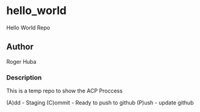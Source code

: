 # hello_world
Hello World Repo

## Author
Roger Huba

### Description
This is a temp repo to show the ACP Proccess

(A)dd - Staging
(C)ommit - Ready to push to github
(P)ush - update github
